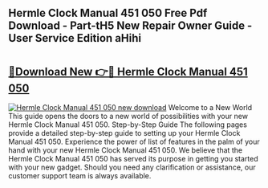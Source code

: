 ## Hermle Clock Manual 451 050 Free Pdf Download - Part-tH5 New Repair Owner Guide - User Service Edition aHihi

# <h2><a href="http://bc88478.oget.top/?id=Hermle+Clock+Manual+451+050">🔗Download New 👉🔴 Hermle Clock Manual 451 050</a></h2>

[![Hermle Clock Manual 451 050 new download](https://i.imgur.com/5g1atiW.png)](http://bc88478.oget.top/?id=Hermle+Clock+Manual+451+050)
Welcome to a New World This guide opens the doors to a new world of possibilities with your new Hermle Clock Manual 451 050. Step-by-Step Guide The following pages provide a detailed step-by-step guide to setting up your Hermle Clock Manual 451 050. Experience the power of list of features in the palm of your hand with your new Hermle Clock Manual 451 050. We believe that the Hermle Clock Manual 451 050 has served its purpose in getting you started with your new gadget. Should you need any clarification or assistance, our customer support team is always available.
